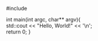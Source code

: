 #include <iostream>

int main(int argc, char** argv){  
   std::cout << "Hello, World!" << '\n';  
   return 0;
}
 
